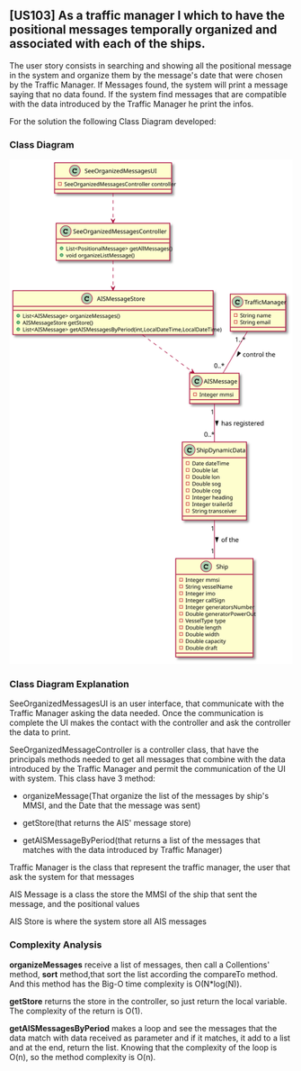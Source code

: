 ## [US103] As a traffic manager I which to have the positional messages temporally organized and associated with each of the ships.
The user story consists in searching and showing all the positional message in the system and organize them by the message's date
that were chosen by the Traffic Manager. If Messages found, the system will print a message saying that no data found. If the system
find messages that are compatible with the data introduced by the Traffic Manager he print the infos. 

For the solution the following Class Diagram developed:

### Class Diagram

![CD](US103-CD.svg)

### Class Diagram Explanation

SeeOrganizedMessagesUI is an user interface, that communicate with the Traffic Manager asking the data needed. Once the communication
is complete the UI makes the contact with the controller and ask the controller the data to print.

SeeOrganizedMessageController is a controller class, that have the principals methods needed to get all messages that combine with the 
data introduced by the Traffic Manager and permit the communication of the UI with system. This class have 3 method:

- organizeMessage(That organize the list of the messages by ship's MMSI, and the Date that the message was sent)

- getStore(that returns the AIS' message store)

- getAISMessageByPeriod(that returns a list of the messages that matches with the data introduced by Traffic Manager)

Traffic Manager is the class that represent the traffic manager, the user that ask the system for that messages

AIS Message is a class the store the MMSI of the ship that sent the message, and the positional values

AIS Store is where the system store all AIS messages

### Complexity Analysis

**organizeMessages** receive a list of messages, then call a Collentions' method, **sort** method,that sort the list according the compareTo method.
And this method has the Big-O time complexity is O(N*log(N)).

**getStore** returns the store in the controller, so just return the local variable. The complexity of the return is O(1).

**getAISMessagesByPeriod** makes a loop and see the messages that the data match with data received as parameter and if it matches,
it add to a list and at the end, return the list. Knowing that the complexity of the loop is O(n), so the method complexity is O(n).

